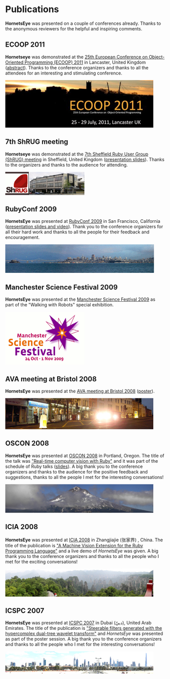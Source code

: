 Publications
============

**HornetsEye** was presented on a couple of conferences already. Thanks to the anonymous reviewers for the helpful and inspiring comments.

ECOOP 2011
----------
**Hornetseye** was demonstrated at the [25th European Conference on Object-Oriented Programming (ECOOP) 2011](http://ecoop11.comp.lancs.ac.uk/) in Lancaster, United Kingdom ([abstract](http://ecoop11.comp.lancs.ac.uk/?q=content/implementing-machine-vision-systems-dynamically-typed-language)). Thanks to the conference organizers and thanks to all the attendees for an interesting and stimulating conference.

![ECOOP 2011](images/lancaster.jpg)

7th ShRUG meeting
-----------------

**Hornetseye** was demonstrated at the [7th Sheffield Ruby User Group (ShRUG) meeting](http://shrug.org/meetings/shrug-7/) in Sheffield, United Kingdom ([presentation slides](http://www.wedesoft.de/shrug7.html)). Thanks to the organizers and thanks to the audience for attending.

![7th ShRUG meeting](images/showroomshrug7.png)

RubyConf 2009
-------------

**HornetsEye** was presented at [RubyConf 2009](http://rubyconf.org/) in San Francisco, California ([presentation slides and video](http://www.wedesoft.de/rubyconf09video.html)). Thank you to the conference organizers for all their hard work and thanks to all the people for their feedback and encouragement.

![RubyConf 2009](images/sanfrancisco.png)

Manchester Science Festival 2009
--------------------------------

**HornetsEye** was presented at the [Manchester Science Festival 2009](http://www.manchestersciencefestival.com/) as part of the "Walking with Robots" special exhibition.

![Manchester Science Festival 2009](images/manchestersciencefestival.png)

AVA meeting at Bristol 2008
---------------------------

**HornetsEye** was presented at the [AVA meeting at Bristol 2008](http://hlsweb.dmu.ac.uk/ava/meetings/bristol2008.html) ([poster](http://www.scribd.com/doc/72593333/Real-Time-Computer-Vision-with-Ruby-and-libJIT)).

![AVA meeting at Bristol 2008](images/avabristol.jpg)

OSCON 2008
----------

**HornetsEye** was presented at [OSCON 2008](http://en.oreilly.com/oscon2008/) in Portland, Oregon. The title of the talk was ["Real-time computer vision with Ruby"](http://en.oreilly.com/oscon2008/public/schedule/detail/2471) and it was part of the schedule of Ruby talks ([slides](http://assets.en.oreilly.com/1/event/12/Real-time%20Computer%20Vision%20with%20Ruby%20Presentation.pdf)). A big thank you to the conference organizers and thanks to the audience for the positive feedback and suggestions, thanks to all the people I met for the interesting conversations!

![OSCON 2008](images/mthood.jpg)

ICIA 2008
---------

**HornetsEye** was presented at [ICIA 2008](http://www.icia2008.org/) in Zhangjiajie (张家界) , China. The title of the publication is ["A Machine Vision Extension for the Ruby Programming Language"](http://shura.shu.ac.uk/952/) and a live demo of *HornetsEye* was given. A big thank you to the conference organizers and thanks to all the people who I met for the exciting conversations!

![ICIA2008](images/zhangjiajie.jpg)

ICSPC 2007
----------

**HornetsEye** was presented at [ICSPC 2007](http://www.icspc07.org/) in Dubai (دبيّ), United Arab Emirates. The title of the publication is ["Steerable filters generated with the hypercomplex dual-tree wavelet transform"](http://shura.shu.ac.uk/953/) and *HornetsEye* was presented as part of the poster session. A big thank you to the conference organizers and thanks to all the people who I met for the interesting conversations!

![ICSPC 2007](images/jumeira.jpg)

